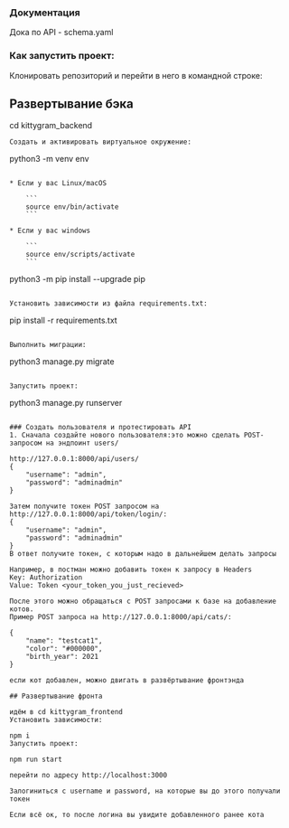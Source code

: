 ### Документация 
Дока по API - schema.yaml

### Как запустить проект:

Клонировать репозиторий и перейти в него в командной строке:

## Развертывание бэка 
cd kittygram_backend
```
Cоздать и активировать виртуальное окружение:

```
python3 -m venv env
```

* Если у вас Linux/macOS

    ```
    source env/bin/activate
    ```

* Если у вас windows

    ```
    source env/scripts/activate
    ```

```
python3 -m pip install --upgrade pip
```

Установить зависимости из файла requirements.txt:

```
pip install -r requirements.txt
```

Выполнить миграции:

```
python3 manage.py migrate
```

Запустить проект:

```
python3 manage.py runserver
```

### Создать пользователя и протестировать API 
1. Сначала создайте нового пользователя:это можно сделать POST-запросом на эндпоинт users/

http://127.0.0.1:8000/api/users/
{
    "username": "admin",
    "password": "adminadmin"
}

Затем получите токен POST запросом на http://127.0.0.1:8000/api/token/login/:
{
    "username": "admin",
    "password": "adminadmin"
}
В ответ получите токен, с которым надо в дальнейшем делать запросы

Например, в постман можно добавить токен к запросу в Headers
Key: Authorization 
Value: Token <your_token_you_just_recieved>

После этого можно обращаться с POST запросами к базе на добавление котов.
Пример POST запроса на http://127.0.0.1:8000/api/cats/: 

{
    "name": "testcat1",
    "color": "#000000",
    "birth_year": 2021
}

если кот добавлен, можно двигать в развёртывание фронтэнда

## Развертывание фронта 

идём в cd kittygram_frontend
Установить зависимости:

npm i
Запустить проект:

npm run start

перейти по адресу http://localhost:3000

Залогиниться с username и password, на которые вы до этого получали токен

Если всё ок, то после логина вы увидите добавленного ранее кота
